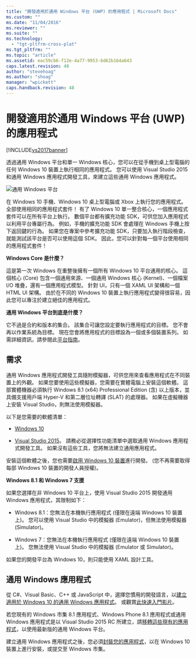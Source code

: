 ```yaml
---
title: "開發適用於通用 Windows 平台 (UWP) 的應用程式 | Microsoft Docs"
ms.custom: ""
ms.date: "11/04/2016"
ms.reviewer: ""
ms.suite: ""
ms.technology: 
  - "tgt-pltfrm-cross-plat"
ms.tgt_pltfrm: ""
ms.topic: "article"
ms.assetid: eac59cb6-f12e-4a77-9953-6d62b164a643
caps.latest.revision: 48
author: "stevehoag"
ms.author: "shoag"
manager: "wpickett"
caps.handback.revision: 48
---
```

# 開發適用於通用 Windows 平台 (UWP) 的應用程式
[!INCLUDE[vs2017banner](../code-quality/includes/vs2017banner.md)]

透過通用 Windows 平台和單一 Windows 核心，您可以在從手機到桌上型電腦的任何 Windows 10 裝置上執行相同的應用程式。 您可以使用 Visual Studio 2015 和通用 Windows 應用程式開發工具，來建立這些通用 Windows 應用程式。  
  
 ![通用 Windows 平台](../cross-platform/media/uwp_coreextensions.png "UWP\_CoreExtensions")  
  
 在 Windows 10 手機、Windows 10 桌上型電腦或 Xbox 上執行您的應用程式。 全部使用相同的應用程式套件！ 有了 Windows 10 單一整合核心，一個應用程式套件可以在所有平台上執行。 數個平台都有擴充功能 SDK，可供您加入應用程式以利用平台專屬行為。 例如，手機的擴充功能 SDK 會處理在 Windows 手機上按下返回鍵的行為。 如果您在專案中參考擴充功能 SDK，只要加入執行階段檢查，就能測試該平台是否可以使用這個 SDK。 因此，您可以針對每一個平台使用相同的應用程式套件！  
  
 **Windows Core 是什麼？**  
  
 這是第一次 Windows 在重整後擁有一個所有 Windows 10 平台通用的核心。 這個核心 \(Core\) 包含一個通用來源、一個通用 Windows 核心 \(Kernel\)、一個檔案 I\/O 堆疊，還有一個應用程式模型。 針對 UI，只有一個 XAML UI 架構和一個 HTML UI 架構。 由於在不同的 Windows 10 裝置上執行應用程式變得很容易，因此您可以專注於建立絕佳的應用程式。  
  
 **通用 Windows 平台到底是什麼？**  
  
 它不過是合約和版本的集合。 該集合可讓您設定要執行應用程式的目標。 您不會再以作業系統為目標。 現在您會將應用程式的目標設為一個或多個裝置系列。 如需詳細資訊，請參閱此[平台指南](http://msdn.microsoft.com/library/windows/apps/dn894631.aspx)。  
  
## 需求  
 通用 Windows 應用程式開發工具隨附模擬器，可供您用來查看應用程式在不同裝置上的外觀。 如果您要使用這些模擬器，您需要在實體電腦上安裝這個軟體。 這部實體機器必須執行 Windows 8.1 \(x64\) Professional Edition \(含\) 以上版本，並具備支援用戶端 Hyper\-V 和第二層位址轉譯 \(SLAT\) 的處理器。 如果在虛擬機器上安裝 Visual Studio，則無法使用模擬器。  
  
 以下是您需要的軟體清單：  
  
-   [Windows 10](http://windows.microsoft.com/windows/downloads)  
  
-   [Visual Studio 2015](http://go.microsoft.com/fwlink/p/?LinkId=526725)。 請務必從選擇性功能清單中選取通用 Windows 應用程式開發工具。 如果沒有這些工具，您將無法建立通用應用程式。  
  
 安裝這個軟體之後，您也需要[啟用 Windows 10 裝置](https://msdn.microsoft.com/library/windows/apps/xaml/dn706236.aspx)進行開發。 \(您不再需要取得每部 Windows 10 裝置的開發人員授權\)。  
  
 **Windows 8.1 和 Windows 7 支援**  
  
 如果您選擇在非 Windows 10 平台上，使用 Visual Studio 2015 開發通用 Windows 應用程式，其限制如下：  
  
-   Windows 8.1：您無法在本機執行應用程式 \(僅限在遠端 Windows 10 裝置上\)。 您可以使用 Visual Studio 中的模擬器 \(Emulator\)，但無法使用模擬器 \(Simulator\)。  
  
-   Windows 7：您無法在本機執行應用程式 \(僅限在遠端 Windows 10 裝置上\)。 您無法使用 Visual Studio 中的模擬器 \(Emulator 或 Simulator\)。  
  
 如果您的開發平台為 Windows 10，則只能使用 XAML 設計工具。  
  
## 通用 Windows 應用程式  
 從 C\#、Visual Basic、C\+\+ 或 JavaScript 中，選擇您慣用的開發語言，以[建立適用於 Windows 10 的通用 Windows 應用程式](http://msdn.microsoft.com/library/windows/apps/xaml/dn609832.aspx#target_win10)。 或觀賞[此快速入門影片](http://channel9.msdn.com/Series/ConnectOn-Demand/229)。  
  
 若您現有的 Windows 市集 8.1 應用程式、Windows Phone 8.1 應用程式或通用 Windows 應用程式是以 Visual Studio 2015 RC 所建立，請[移轉這些現有的應用程式](http://msdn.microsoft.com/library/windows/apps/xaml/mt238321.aspx)，以使用最新版的通用 Windows 平台。  
  
 建立通用 Windows 應用程式之後，您必須[封裝您的應用程式](https://msdn.microsoft.com/library/windows/apps/hh454036.aspx)，以在 Windows 10 裝置上進行安裝，或提交至 Windows 市集。